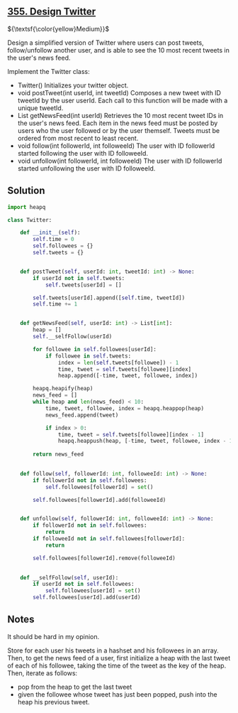 ## [355. Design Twitter](https://leetcode.com/problems/design-twitter/)

${\textsf{\color{yellow}Medium}}$

Design a simplified version of Twitter where users can post tweets, follow/unfollow another user, and is able to see the 10 most recent tweets in the user's news feed.

Implement the Twitter class:

- Twitter() Initializes your twitter object.
- void postTweet(int userId, int tweetId) Composes a new tweet with ID tweetId by the user userId. Each call to this function will be made with a unique tweetId.
- List<Integer> getNewsFeed(int userId) Retrieves the 10 most recent tweet IDs in the user's news feed. Each item in the news feed must be posted by users who the user followed or by the user themself. Tweets must be ordered from most recent to least recent.
- void follow(int followerId, int followeeId) The user with ID followerId started following the user with ID followeeId.
- void unfollow(int followerId, int followeeId) The user with ID followerId started unfollowing the user with ID followeeId.

## Solution
```python
import heapq

class Twitter:

    def __init__(self):
        self.time = 0
        self.followees = {}
        self.tweets = {}


    def postTweet(self, userId: int, tweetId: int) -> None:
        if userId not in self.tweets:
            self.tweets[userId] = []

        self.tweets[userId].append([self.time, tweetId])
        self.time += 1


    def getNewsFeed(self, userId: int) -> List[int]:
        heap = []
        self.__selfFollow(userId)

        for followee in self.followees[userId]:
            if followee in self.tweets:
                index = len(self.tweets[followee]) - 1
                time, tweet = self.tweets[followee][index]
                heap.append([-time, tweet, followee, index])

        heapq.heapify(heap)
        news_feed = []
        while heap and len(news_feed) < 10:
            time, tweet, followee, index = heapq.heappop(heap)
            news_feed.append(tweet)

            if index > 0:
                time, tweet = self.tweets[followee][index - 1]
                heapq.heappush(heap, [-time, tweet, followee, index - 1])
        
        return news_feed
        

    def follow(self, followerId: int, followeeId: int) -> None:
        if followerId not in self.followees:
            self.followees[followerId] = set()

        self.followees[followerId].add(followeeId)


    def unfollow(self, followerId: int, followeeId: int) -> None:
        if followerId not in self.followees:
            return
        if followeeId not in self.followees[followerId]:
            return

        self.followees[followerId].remove(followeeId)
        

    def __selfFollow(self, userId):
        if userId not in self.followees:
            self.followees[userId] = set()
        self.followees[userId].add(userId)
```

## Notes
It should be hard in my opinion.

Store for each user his tweets in a hashset and his followees in an array. Then, to get the news feed of a user, first initialize a heap with the last tweet of each of his followee, taking the time of the tweet as the key of the heap. Then, iterate as follows:

- pop from the heap to get the last tweet
- given the followee whose tweet has just been popped, push into the heap his previous tweet.
